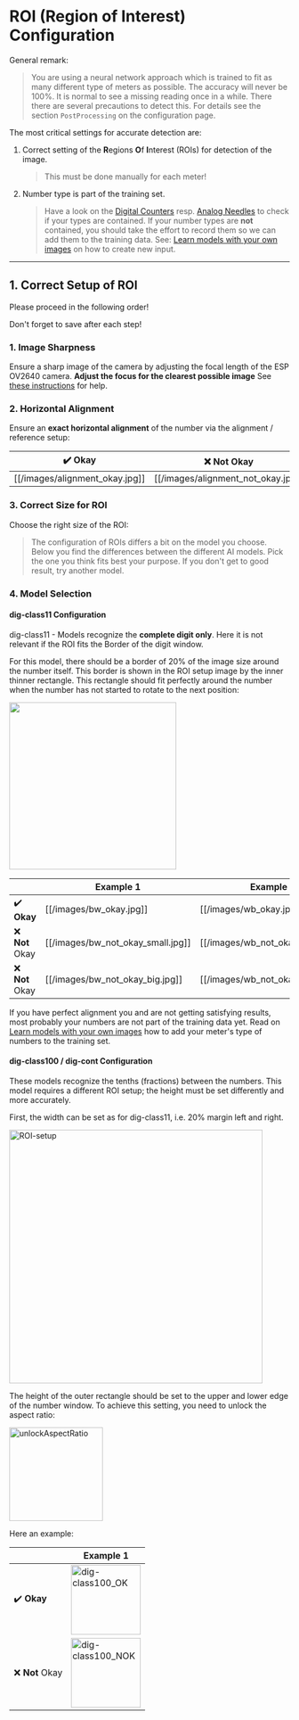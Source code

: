 # ROI (Region of Interest) Configuration

General remark:
> You are using a neural network approach which is trained to fit as many different type of meters as possible. The accuracy will never be 100%. It is normal to see a missing reading once in a while. There there are several precautions to detect this. For details see the section `PostProcessing` on the configuration page.

The most critical settings for accurate detection are:

1. Correct setting of the **R**egions **O**f **I**nterest (ROIs) for detection of the image.
   > This must be done manually for each meter!
2. Number type is part of the training set.
   > Have a look on the [Digital Counters](https://jomjol.github.io/neural-network-digital-counter-readout/) resp. [Analog Needles](https://jomjol.github.io/neural-network-analog-needle-readout) to check if your types are contained. If your number types are **not** contained, you should take the effort to record them so we can add them to the training data. See: [Learn models with your own images](https://github.com/jomjol/AI-on-the-edge-device/wiki/Learn-models-with-your-own-images) on how to create new input.

_____

## 1. Correct Setup of ROI
Please proceed in the following order!

Don't forget to save after each step!

### 1. Image Sharpness
Ensure a sharp image of the camera by adjusting the focal length of the ESP OV2640 camera. 
**Adjust the focus for the clearest possible image** See [these instructions](https://github.com/jomjol/water-meter-picture-provider/blob/master/ESP32-CAM_Lens_Modification.md) for help.

### 2. Horizontal Alignment
Ensure an **exact horizontal alignment** of the number via the alignment / reference setup:

| :heavy_check_mark: Okay                         | :x: Not Okay                         |
| ------------------------------ | ---------------------------------- |
| [[/images/alignment_okay.jpg]] | [[/images/alignment_not_okay.jpg]] |

### 3. Correct Size for ROI
Choose the right size of the ROI:
> The configuration of ROIs differs a bit on the model you choose. Below you find the differences between the different AI models. Pick the one you think fits best your purpose. If you don't get to good result, try another model.

### 4. Model Selection
#### dig-class11 Configuration
dig-class11 - Models recognize the **complete digit only**. Here it is not relevant if the ROI fits the Border of the digit window.

For this model, there should be a border of 20% of the image size around the number itself. This border is shown in the ROI setup image by the inner thinner rectangle. This rectangle should fit perfectly around the number when the number has not started to rotate to the next position: 

<img width="300px" src=https://github.com/jomjol/AI-on-the-edge-device/wiki/images/ROI_drawing.jpg>

|              | Example 1                         | Example 2                         |
| ------------ | --------------------------------- | --------------------------------- |
| :heavy_check_mark: **Okay**     | [[/images/bw_okay.jpg]]           | [[/images/wb_okay.jpg]]           |
| :x: **Not** Okay | [[/images/bw_not_okay_small.jpg]] | [[/images/wb_not_okay_small.jpg]] |
| :x: **Not** Okay | [[/images/bw_not_okay_big.jpg]]   | [[/images/wb_not_okay_big.jpg]]   |



If you have perfect alignment you and are not getting satisfying results, most probably your numbers are not part of the training data yet. Read on [Learn models with your own images](https://github.com/jomjol/AI-on-the-edge-device/wiki/Learn-models-with-your-own-images) how to add your meter's type of numbers to the training set.


#### dig-class100 / dig-cont Configuration

These models recognize the tenths (fractions) between the numbers. This model requires a different ROI setup; the height must be set differently and more accurately.

First, the width can be set as for dig-class11, i.e. 20% margin left and right.

<img width="455" alt="ROI-setup" src="https://user-images.githubusercontent.com/412645/199028748-c48ef5bb-a8d4-4c77-9faf-763e6cf77351.png">

The height of the outer rectangle should be set to the upper and lower edge of the number window. To achieve this setting, you need to unlock the aspect ratio:

<img width="168" alt="unlockAspectRatio" src="https://user-images.githubusercontent.com/412645/199028590-21708ff3-15a3-4415-89b1-c2affcfce003.png">


Here an example:

|              | Example 1                         | 
| ------------ | --------------------------------- | 
| :heavy_check_mark: **Okay**     | <img width="125" alt="dig-class100_OK" src="https://user-images.githubusercontent.com/412645/199028380-7623776e-59b9-4356-ab55-3852253609df.png">          | 
| :x: **Not** Okay | <img width="125" alt="dig-class100_NOK" src="https://user-images.githubusercontent.com/412645/199028469-3a69ed31-e5c9-4038-a8dc-6d44a42437ed.png"> | 


